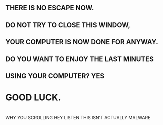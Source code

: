 ## THERE IS NO ESCAPE NOW.
## DO NOT TRY TO CLOSE THIS WINDOW,
## YOUR COMPUTER IS NOW DONE FOR ANYWAY.
## DO YOU WANT TO ENJOY THE LAST MINUTES
## USING YOUR COMPUTER? YES
# GOOD LUCK.
# 
# 
# 
# 
# 
# 
# 
# 
# 
# 
# 
# 
# 
# 
# 
# 
# 
# 
# 
# 
# 
# 
WHY YOU SCROLLING
HEY LISTEN THIS ISN'T ACTUALLY MALWARE
